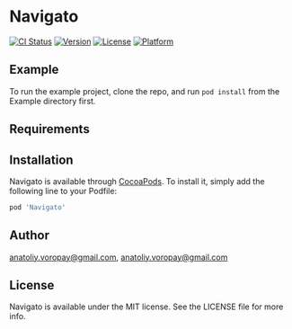# Navigato

[![CI Status](http://img.shields.io/travis/anatoliy.voropay@gmail.com/Navigato.svg?style=flat)](https://travis-ci.org/anatoliy.voropay@gmail.com/Navigato)
[![Version](https://img.shields.io/cocoapods/v/Navigato.svg?style=flat)](http://cocoapods.org/pods/Navigato)
[![License](https://img.shields.io/cocoapods/l/Navigato.svg?style=flat)](http://cocoapods.org/pods/Navigato)
[![Platform](https://img.shields.io/cocoapods/p/Navigato.svg?style=flat)](http://cocoapods.org/pods/Navigato)

## Example

To run the example project, clone the repo, and run `pod install` from the Example directory first.

## Requirements

## Installation

Navigato is available through [CocoaPods](http://cocoapods.org). To install
it, simply add the following line to your Podfile:

```ruby
pod 'Navigato'
```

## Author

anatoliy.voropay@gmail.com, anatoliy.voropay@gmail.com

## License

Navigato is available under the MIT license. See the LICENSE file for more info.
